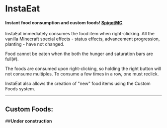 # InstaEat
#### Instant food consumption and custom foods! [SpigotMC](https://www.spigotmc.org/resources/instaeat.83645/)

InstaEat immediately consumes the food item when right-clicking. All the vanilla Minecraft special effects - status effects, advancement progression, planting - have not changed.

Food cannot be eaten when the both the hunger and saturation bars are full(#).

The foods are consumed upon right-clicking, so holding the right button will not consume multiples. To consume a few times in a row, one must reclick.

InstaEat also allows the creation of "new" food items using the Custom Foods system.
***
## **Custom Foods:**

##**Under construction**
